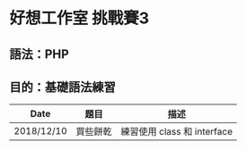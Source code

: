 # 好想工作室 挑戰賽3
## 語法：PHP
## 目的：基礎語法練習
|    Date    |   題目   | 描述                       |
| ---------- | -------- | --------                   |
| 2018/12/10 | 買些餅乾 | 練習使用 class 和 interface|

